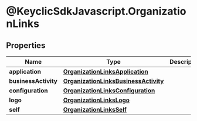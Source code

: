 # @KeyclicSdkJavascript.OrganizationLinks

## Properties
Name | Type | Description | Notes
------------ | ------------- | ------------- | -------------
**application** | [**OrganizationLinksApplication**](OrganizationLinksApplication.md) |  | [optional] 
**businessActivity** | [**OrganizationLinksBusinessActivity**](OrganizationLinksBusinessActivity.md) |  | [optional] 
**configuration** | [**OrganizationLinksConfiguration**](OrganizationLinksConfiguration.md) |  | [optional] 
**logo** | [**OrganizationLinksLogo**](OrganizationLinksLogo.md) |  | [optional] 
**self** | [**OrganizationLinksSelf**](OrganizationLinksSelf.md) |  | [optional] 


